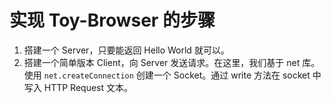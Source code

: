 # 实现 Toy-Browser 的步骤

1. 搭建一个 Server，只要能返回 Hello World 就可以。
2. 搭建一个简单版本 Client，向 Server 发送请求。在这里，我们基于 net 库。使用 `net.createConnection` 创建一个 Socket。通过 write 方法在 socket 中写入 HTTP Request 文本。

